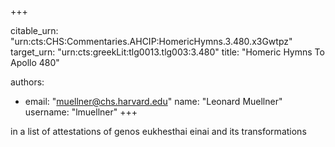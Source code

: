 +++


citable_urn: "urn:cts:CHS:Commentaries.AHCIP:HomericHymns.3.480.x3Gwtpz"
target_urn: "urn:cts:greekLit:tlg0013.tlg003:3.480"
title: "Homeric Hymns To Apollo 480"

authors:
- email: "muellner@chs.harvard.edu"
  name: "Leonard Muellner"
  username: "lmuellner"
+++

<p>in a list of attestations of genos eukhesthai einai and its transformations</p>